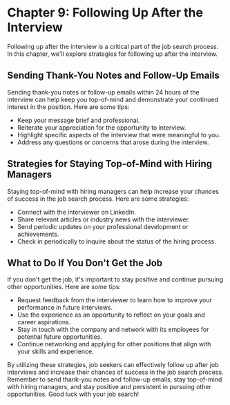 Chapter 9: Following Up After the Interview
===========================================

Following up after the interview is a critical part of the job search process. In this chapter, we'll explore strategies for following up after the interview.

Sending Thank-You Notes and Follow-Up Emails
--------------------------------------------

Sending thank-you notes or follow-up emails within 24 hours of the interview can help keep you top-of-mind and demonstrate your continued interest in the position. Here are some tips:

* Keep your message brief and professional.
* Reiterate your appreciation for the opportunity to interview.
* Highlight specific aspects of the interview that were meaningful to you.
* Address any questions or concerns that arose during the interview.

Strategies for Staying Top-of-Mind with Hiring Managers
-------------------------------------------------------

Staying top-of-mind with hiring managers can help increase your chances of success in the job search process. Here are some strategies:

* Connect with the interviewer on LinkedIn.
* Share relevant articles or industry news with the interviewer.
* Send periodic updates on your professional development or achievements.
* Check in periodically to inquire about the status of the hiring process.

What to Do If You Don't Get the Job
-----------------------------------

If you don't get the job, it's important to stay positive and continue pursuing other opportunities. Here are some tips:

* Request feedback from the interviewer to learn how to improve your performance in future interviews.
* Use the experience as an opportunity to reflect on your goals and career aspirations.
* Stay in touch with the company and network with its employees for potential future opportunities.
* Continue networking and applying for other positions that align with your skills and experience.

By utilizing these strategies, job seekers can effectively follow up after job interviews and increase their chances of success in the job search process. Remember to send thank-you notes and follow-up emails, stay top-of-mind with hiring managers, and stay positive and persistent in pursuing other opportunities. Good luck with your job search!
